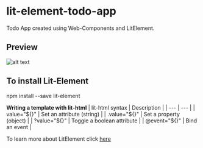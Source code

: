 # lit-element-todo-app
 Todo App created using Web-Components and LitElement.
 
 ## Preview
![alt text](https://vaadin.com/static/content/learning-center/learn/tutorials/lit-element/01__starting-a-lit-element-project/images/todo-app.gif)

## To install Lit-Element
npm install --save lit-element

**Writing a template with lit-html**
| lit-html syntax | Description |
| --- | --- |
| value="${}" |  Set an attribute (string) |
| .value="${}" | Set a property (object) |
| ?value="${}" | Toggle a boolean attribute |
| @event="${}" | Bind an event |

To learn more about LitElement click [here](https://lit-element.polymer-project.org/guide)
